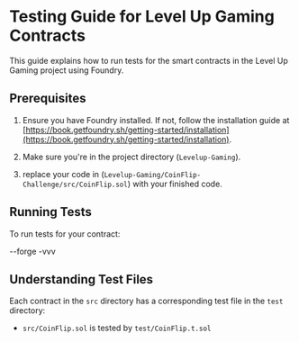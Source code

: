 # Testing Guide for Level Up Gaming Contracts

This guide explains how to run tests for the smart contracts in the Level Up Gaming project using Foundry.

## Prerequisites

1. Ensure you have Foundry installed. If not, follow the installation guide at [https://book.getfoundry.sh/getting-started/installation](https://book.getfoundry.sh/getting-started/installation).

2. Make sure you're in the project directory (`Levelup-Gaming`).

3. replace your code in (`Levelup-Gaming/CoinFlip-Challenge/src/CoinFlip.sol`) with your finished code.

## Running Tests

To run tests for your contract:

--forge -vvv

## Understanding Test Files

Each contract in the `src` directory has a corresponding test file in the `test` directory:

- `src/CoinFlip.sol` is tested by `test/CoinFlip.t.sol`
